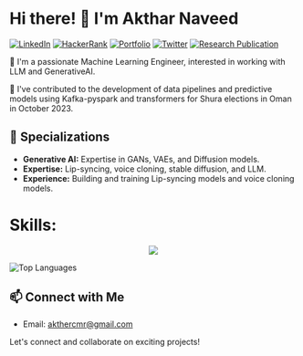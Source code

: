 <!--
**Aktharnvdv/Aktharnvdv** is a ✨ _special_ ✨ repository because its `README.md` (this file) appears on your GitHub profile.
-->

# Hi there! 👋 I'm Akthar Naveed

[![LinkedIn](https://img.shields.io/badge/LinkedIn-AktharNaveed-blue)](https://www.linkedin.com/in/akthar-naveed-921039201/)
[![HackerRank](https://img.shields.io/badge/HackerRank-Profile-blue)](https://www.hackerrank.com/profile/akthercmr)
[![Portfolio](https://img.shields.io/badge/Portfolio-portfolio-green)](https://www.upwork.com/freelancers/~0195463ae638b7275c?viewMode=1)
[![Twitter](https://img.shields.io/badge/Twitter-AktharNaveed-blue)](https://twitter.com/AktharN80967)
[![Research Publication](https://img.shields.io/badge/Research%20Publication-arXiv%3A2207.09665-red)](https://arxiv.org/abs/2207.09665)


🚀 I'm a passionate Machine Learning Engineer, interested in working with LLM and GenerativeAI.

🔭 I've contributed to the development of data pipelines and predictive models using Kafka-pyspark and transformers for Shura elections in Oman in October 2023.

## 🧠 Specializations

- **Generative AI:** Expertise in GANs, VAEs, and Diffusion models.
- **Expertise:** Lip-syncing, voice cloning, stable diffusion, and LLM.
- **Experience:** Building and training Lip-syncing models and voice cloning models.

# Skills:
<p align="center">
  <a href="https://skillicons.dev">
    <img src="https://skillicons.dev/icons?i=git,pytorch,py,anaconda,aws,docker,ai,heroku,kafka,opencv,sklearn" />
  </a>
</p>

![Top Languages](https://github-readme-stats.vercel.app/api/top-langs/?username=Aktharnvdv&layout=compact)

## 📫 Connect with Me

- Email: akthercmr@gmail.com

Let's connect and collaborate on exciting projects!
